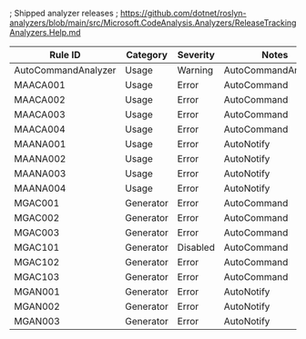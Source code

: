 ﻿; Shipped analyzer releases
; https://github.com/dotnet/roslyn-analyzers/blob/main/src/Microsoft.CodeAnalysis.Analyzers/ReleaseTrackingAnalyzers.Help.md

Rule ID | Category | Severity | Notes
--------|----------|----------|-------
AutoCommandAnalyzer | Usage | Warning | AutoCommandAnalyzer
MAACA001 | Usage | Error | AutoCommand
MAACA002 | Usage | Error | AutoCommand
MAACA003 | Usage | Error | AutoCommand
MAACA004 | Usage | Error | AutoCommand
MAANA001 | Usage | Error | AutoNotify
MAANA002 | Usage | Error | AutoNotify
MAANA003 | Usage | Error | AutoNotify
MAANA004 | Usage | Error | AutoNotify
MGAC001 | Generator | Error | AutoCommand
MGAC002 | Generator | Error | AutoCommand
MGAC003 | Generator | Error | AutoCommand
MGAC101 | Generator | Disabled | AutoCommand
MGAC102 | Generator | Error | AutoCommand
MGAC103 | Generator | Error | AutoCommand
MGAN001 | Generator | Error | AutoNotify
MGAN002 | Generator | Error | AutoNotify
MGAN003 | Generator | Error | AutoNotify
